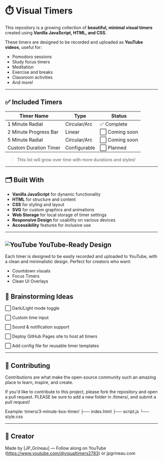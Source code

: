 # ⏱️ Visual Timers

This repository is a growing collection of **beautiful, minimal visual timers** created using **Vanilla JavaScript, HTML, and CSS**.

These timers are designed to be recorded and uploaded as **YouTube videos**, useful for:
- Pomodoro sessions
- Study focus timers
- Meditation
- Exercise and breaks
- Classroom activities
- And more!

---

## ✅ Included Timers

| Timer Name           | Type           | Status     |
|----------------------|----------------|------------|
| 1 Minute Radial      | Circular/Arc   | ✅ Complete |
| 2 Minute Progress Bar| Linear         | ⬜ Coming soon |
| 5 Minute Radial      | Circular/Arc   | ⬜ Coming soon |
| Custom Duration Timer| Configurable   | ⬜ Planned |

> This list will grow over time with more durations and styles!

---

## 🗂️ Built With
- **Vanilla JavaScript** for dynamic functionality
- **HTML** for structure and content
- **CSS** for styling and layout
- **SVG** for custom graphics and animations
- **Web Storage** for local storage of timer settings
- **Responsive Design** for usability on various devices
- **Accessibility** features for inclusive use

---

![YouTube](https://img.youtube.com/vi/VIDEO_ID/hqdefault.jpg "YouTube")
YouTube-Ready Design
------------------------
Each timer is designed to be easily recorded and uploaded to YouTube, with a clean and minimalistic design. Perfect for creators who want:
- Countdown visuals
- Focus Timers
- Clean UI Overlays


## 🧠 Brainstorming Ideas
⬜ Dark/Light mode toggle

⬜ Custom time input

⬜ Sound & notification support

⬜ Deploy GitHub Pages site to host all timers

⬜ Add config file for reusable timer templates


---


## 🤝 Contributing
Contributions are what make the open-source community such an amazing place to learn, inspire, and create.

If you'd like to contribute to this project, please fork the repository and open a pull request. PLEASE be sure to add a new folder in /timers/, and submit a pull request!

Example:
timers/3-minute-box-timer/
├── index.html
├── script.js
└── style.css

---

## 🎉 Creator
Made by [JP_Grineau] — Follow along on YouTube (https://www.youtube.com/@visualtimers2783) or jpgrineau.com